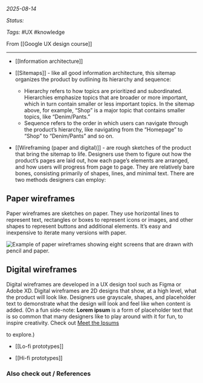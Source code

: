 *2025-08-14*

*Status:* 

*Tags:* #UX #knowledge 

From [[Google UX design course]]

<hr>

- [[Information architecture]] 

- [[Sitemaps]] - like all good information architecture, this sitemap organizes the product by outlining its hierarchy and sequence:
	- Hierarchy refers to how topics are prioritized and subordinated. Hierarchies emphasize topics that are broader or more important, which in turn contain smaller or less important topics. In the sitemap above, for example, “Shop” is a major topic that contains smaller topics, like “Denim/Pants.”
	- Sequence refers to the order in which users can navigate through the product’s hierarchy, like navigating from the “Homepage” to “Shop” to “Denim/Pants” and so on.

- [[Wireframing (paper and digital)]] - are rough sketches of the product that bring the sitemap to life. Designers use them to figure out how the product’s pages are laid out, how each page’s elements are arranged, and how users will progress from page to page. They are relatively bare bones, consisting primarily of shapes, lines, and minimal text. There are two methods designers can employ:

## **Paper wireframes**

Paper wireframes are sketches on paper. They use horizontal lines to represent text, rectangles or boxes to represent icons or images, and other shapes to represent buttons and additional elements. It’s easy and inexpensive to iterate many versions with paper. 

![Example of paper wireframes showing eight screens that are drawn with pencil and paper.](https://d3c33hcgiwev3.cloudfront.net/imageAssetProxy.v1/OHKeW_jbSkyIjYX1yRDPbw_cf8743c8713d4ab9b1f2874e1ecc4af1_90ghDYN9KmUaD_r7gGY-QUE6JxWgSk2w_Dfk_S4eoS4O81P0t77T_BiKAgBz2vNPuUm8vTQbnMxS3yOH-h76KgVhUwsEbD9AH49dC9iES4SHkQNJauB6erjpaHU5wO7lc1BJ9S1VVMFGIbFkF9dE7TE?expiry=1755907200000&hmac=EKsWEcl_ueoC37JA02A2vsrn_gF0VSLx4FePPXNiqkI)

## **Digital wireframes**

Digital wireframes are developed in a UX design tool such as Figma or Adobe XD. Digital wireframes are 2D designs that show, at a high level, what the product will look like. Designers use grayscale, shapes, and placeholder text to demonstrate what the design will look and feel like when content is added. (On a fun side-note: **Lorem ipsum** is a form of placeholder text that is so common that many designers like to play around with it for fun, to inspire creativity. Check out [Meet the Ipsums](https://meettheipsums.com/)

to explore.)

- [[Lo-fi prototypes]]

- [[Hi-fi prototypes]]



### Also check out / References

